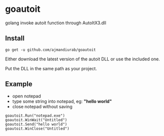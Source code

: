# goautoit
golang invoke autoit function through AutoItX3.dll

## Install

```golang
go get -u github.com/ajmandiurab/goautoit
```
Either download the latest version of the autoit DLL or use the included one. 

Put the DLL in the same path as your project. 
## Example

- open notepad
- type some string into notepad, eg: **"hello world"**
- close notepad without saving

```golang
goautoit.Run("notepad.exe")
goautoit.WinWait("Untitled")
goautoit.Send("hello world")
goautoit.WinClose("Untitled")
```
